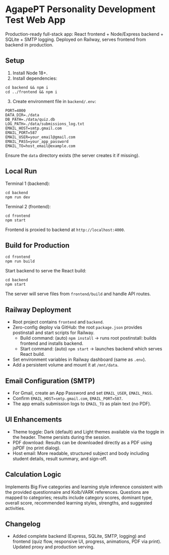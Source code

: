# AgapePT Personality Development Test Web App

Production-ready full-stack app: React frontend + Node/Express backend + SQLite + SMTP logging. Deployed on Railway, serves frontend from backend in production.

## Setup

1) Install Node 18+.
2) Install dependencies:

```
cd backend && npm i
cd ../frontend && npm i
```

3) Create environment file in `backend/.env`:

```
PORT=4000
DATA_DIR=./data
DB_PATH=./data/quiz.db
LOG_PATH=./data/submissions_log.txt
EMAIL_HOST=smtp.gmail.com
EMAIL_PORT=587
EMAIL_USER=your_email@gmail.com
EMAIL_PASS=your_app_password
EMAIL_TO=host_email@example.com
```

Ensure the `data` directory exists (the server creates it if missing).

## Local Run

Terminal 1 (backend):

```
cd backend
npm run dev
```

Terminal 2 (frontend):

```
cd frontend
npm start
```

Frontend is proxied to backend at `http://localhost:4000`.

## Build for Production

```
cd frontend
npm run build
```

Start backend to serve the React build:

```
cd backend
npm start
```

The server will serve files from `frontend/build` and handle API routes.

## Railway Deployment

- Root project contains `frontend` and `backend`.
- Zero-config deploy via GitHub: the root `package.json` provides postinstall and start scripts for Railway.
  - Build command: (auto) `npm install` → runs root postinstall: builds frontend and installs backend.
  - Start command: (auto) `npm start` → launches backend which serves React build.
- Set environment variables in Railway dashboard (same as `.env`).
- Add a persistent volume and mount it at `/mnt/data`.

## Email Configuration (SMTP)

- For Gmail, create an App Password and set `EMAIL_USER`, `EMAIL_PASS`.
- Confirm `EMAIL_HOST=smtp.gmail.com`, `EMAIL_PORT=587`.
- The app emails submission logs to `EMAIL_TO` as plain text (no PDF).

## UI Enhancements

- Theme toggle: Dark (default) and Light themes available via the toggle in the header. Theme persists during the session.
- PDF download: Results can be downloaded directly as a PDF using jsPDF (no print dialog).
- Host email: More readable, structured subject and body including student details, result summary, and sign-off.

## Calculation Logic

Implements Big Five categories and learning style inference consistent with the provided questionnaire and Kolb/VARK references. Questions are mapped to categories; results include category scores, dominant type, overall score, recommended learning styles, strengths, and suggested activities.

## Changelog

- Added complete backend (Express, SQLite, SMTP, logging) and frontend (quiz flow, responsive UI, progress, animations, PDF via print). Updated proxy and production serving.


